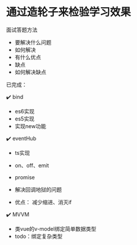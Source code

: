 # 通过造轮子来检验学习效果

面试答题方法
-   要解决什么问题
-   如何解决
-   有什么优点
-   缺点
-   如何解决缺点

已完成：

✔️ bind
-   es6实现
-   es5实现
-   实现new功能

✔️ eventHub
-   ts实现
-   on、off、emit

-   promise
-   解决回调地狱的问题
-   优点： 减少缩进、消灭if

✔️ MVVM
-   类vue的v-model绑定简单数据类型
-   todo：绑定复杂类型